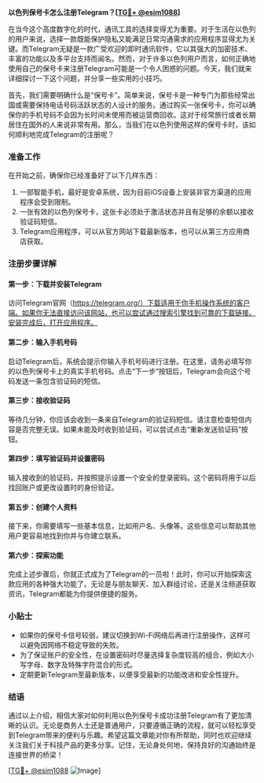 **以色列保号卡怎么注册Telegram？[[TG💪+ @esim1088](https://t.me/s/esim1088)]**

在当今这个高度数字化的时代，通讯工具的选择变得尤为重要。对于生活在以色列的用户来说，选择一款既能保护隐私又能满足日常沟通需求的应用程序显得尤为关键。而Telegram无疑是一款广受欢迎的即时通讯软件，它以其强大的加密技术、丰富的功能以及多平台支持而闻名。然而，对于许多以色列用户而言，如何正确地使用自己的保号卡来注册Telegram可能是一个令人困惑的问题。今天，我们就来详细探讨一下这个问题，并分享一些实用的小技巧。

首先，我们需要明确什么是“保号卡”。简单来说，保号卡是一种专门为那些经常出国或需要保持电话号码活跃状态的人设计的服务。通过购买一张保号卡，你可以确保你的手机号码不会因为长时间未使用而被运营商回收。这对于经常旅行或者长期居住在国外的人来说非常有用。那么，当我们在以色列使用这样的保号卡时，该如何顺利地完成Telegram的注册呢？

### 准备工作

在开始之前，确保你已经准备好了以下几样东西：
1. 一部智能手机，最好是安卓系统，因为目前iOS设备上安装非官方渠道的应用程序会受到限制。
2. 一张有效的以色列保号卡，这张卡必须处于激活状态并且有足够的余额以接收验证码短信。
3. Telegram应用程序，可以从官方网站下载最新版本，也可以从第三方应用商店获取。

### 注册步骤详解

#### 第一步：下载并安装Telegram
访问Telegram官网（https://telegram.org/）下载适用于你手机操作系统的客户端。如果你无法直接访问该网站，也可以尝试通过搜索引擎找到可靠的下载链接。安装完成后，打开应用程序。

#### 第二步：输入手机号码
启动Telegram后，系统会提示你输入手机号码进行注册。在这里，请务必填写你的以色列保号卡上的真实手机号码。点击“下一步”按钮后，Telegram会向这个号码发送一条包含验证码的短信。

#### 第三步：接收验证码
等待几分钟，你应该会收到一条来自Telegram的验证码短信。请注意检查短信内容是否完整无误。如果未能及时收到验证码，可以尝试点击“重新发送验证码”按钮。

#### 第四步：填写验证码并设置密码
输入接收到的验证码，并按照提示设置一个安全的登录密码。这个密码将用于以后找回账户或更改设置时的身份验证。

#### 第五步：创建个人资料
接下来，你需要填写一些基本信息，比如用户名、头像等。这些信息可以帮助其他用户更容易地找到你并与你建立联系。

#### 第六步：探索功能
完成上述步骤后，你就正式成为了Telegram的一员啦！此时，你可以开始探索这款应用的各种强大功能了。无论是与朋友聊天、加入群组讨论，还是关注频道获取资讯，Telegram都能为你提供便捷的服务。

### 小贴士

- 如果你的保号卡信号较弱，建议切换到Wi-Fi网络后再进行注册操作，这样可以避免因网络不稳定导致的失败。
- 为了保证账户的安全性，在设置密码时尽量选择复杂度较高的组合，例如大小写字母、数字及特殊字符混合的形式。
- 定期更新Telegram至最新版本，以便享受最新的功能改进和安全性提升。

### 结语

通过以上介绍，相信大家对如何利用以色列保号卡成功注册Telegram有了更加清晰的认识。无论是商务人士还是普通用户，只要遵循正确的流程，就可以轻松享受到Telegram带来的便利与乐趣。希望这篇文章能对你有所帮助，同时也欢迎继续关注我们关于科技产品的更多分享。记住，无论身处何地，保持良好的沟通始终是连接世界的桥梁！

[[TG💪+ @esim1088](https://t.me/s/esim1088) ![Image](https://i.postimg.cc/4NQfJmqS/Snipaste-2025-05-13-00-14-12.png)]